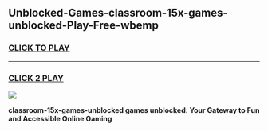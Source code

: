 
## Unblocked-Games-classroom-15x-games-unblocked-Play-Free-wbemp
<h3>
<a href="https://premium76.site?title=classroom-15x-games-unblocked&ref=19M">CLICK TO PLAY</a></h3>
<hr>

<h3>
<a href="https://premium76.site?title=classroom-15x-games-unblocked&ref=19M">CLICK 2 PLAY</a>
  
</h3>

<a href="https://premium76.site?title=classroom-15x-games-unblocked&ref=19M"><img src="https://clearcache.store/games.png"></a>


**classroom-15x-games-unblocked games unblocked: Your Gateway to Fun and Accessible Online Gaming**
